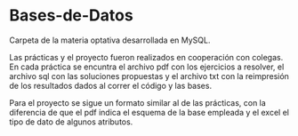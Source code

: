 # Bases-de-Datos
Carpeta de la materia optativa desarrollada en MySQL.

Las prácticas y el proyecto fueron realizados en cooperación con colegas. En cada práctica se encuntra el archivo pdf con los ejercicios a resolver, el archivo sql con las soluciones propuestas y el archivo txt con la reimpresión de los resultados dados al correr el código y las bases.

Para el proyecto se sigue un formato similar al de las prácticas, con la diferencia de que el pdf indica el esquema de la base empleada y el excel el tipo de dato de algunos atributos.
